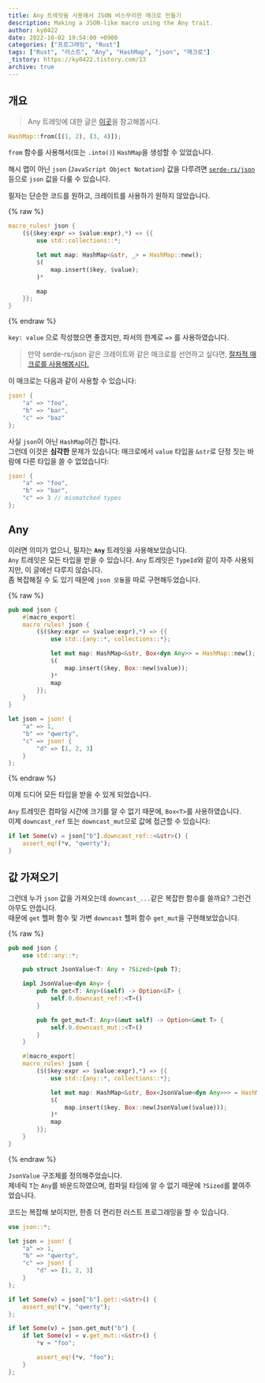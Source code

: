 ```yaml
---
title: Any 트레잇을 사용해서 JSON 비스무리한 매크로 만들기
description: Making a JSON-like macro using the Any trait.
author: ky0422
date: 2022-10-02 19:54:00 +0900
categories: ["프로그래밍", "Rust"]
tags: ["Rust", "러스트", "Any", "HashMap", "json", "매크로"]
_tistory: https://ky0422.tistory.com/13
archive: true
---
```


## 개요

> Any 트레잇에 대한 글은 [이곳](../any-and-typeid)을 참고해봅시다.

```rust
HashMap::from([(1, 2), (3, 4)]);
```

`from` 함수를 사용해서(또는 `.into()`) `HashMap`을 생성할 수 있었습니다.

해시 맵이 아닌 `json` (`JavaScript Object Notation`) 값을 다루려면 [`serde-rs/json`](https://github.com/serde-rs/json) 등으로 `json` 값을 다룰 수 있습니다.

필자는 단순한 코드를 원하고, 크레이트를 사용하기 원하지 않았습니다.

{% raw %}

```rust
macro_rules! json {
    ($($key:expr => $value:expr),*) => {{
        use std::collections::*;

        let mut map: HashMap<&str, _> = HashMap::new();
        $(
            map.insert($key, $value);
        )*

        map
    }};
}
```

{% endraw %}

`key: value` 으로 작성했으면 좋겠지만, 파서의 한계로 `=>` 를 사용하였습니다.

> 만약 serde-rs/json 같은 크레이트와 같은 매크로를 선언하고 싶다면, [절차적 매크로를 사용해봅시다.](https://ky0422.tistory.com/20)

이 매크로는 다음과 같이 사용할 수 있습니다:

```rust
json! {
    "a" => "foo",
    "b" => "bar",
    "c" => "baz"
};
```

사실 `json`이 아닌 `HashMap`이긴 합니다.  
그런데 이것은 **심각한** 문제가 있습니다: 매크로에서 `value` 타입을 `&str`로 단정 짓는 바람에 다른 타입을 쓸 수 없었습니다:

```rust
json! {
    "a" => "foo",
    "b" => "bar",
    "c" => 3 // mismatched types
};
```

## Any

이러면 의미가 없으니, 필자는 **`Any`** 트레잇을 사용해보았습니다.  
`Any` 트레잇은 모든 타입을 받을 수 있습니다. `Any` 트레잇은 `TypeId`와 같이 자주 사용되지만, 이 글에선 다루지 않습니다.  
좀 복잡해질 수 도 있기 때문에 `json 모듈`을 따로 구현해두었습니다.

{% raw %}

```rust
pub mod json {
    #[macro_export]
    macro_rules! json {
        ($($key:expr => $value:expr),*) => {{
            use std::{any::*, collections::*};

            let mut map: HashMap<&str, Box<dyn Any>> = HashMap::new();
            $(
                map.insert($key, Box::new($value));
            )*
            map
        }};
    }
}

let json = json! {
    "a" => 1,
    "b" => "qwerty",
    "c" => json! {
        "d" => [1, 2, 3]
    }
};
```

{% endraw %}

이제 드디어 모든 타입을 받을 수 있게 되었습니다.

`Any` 트레잇은 컴파일 시간에 크기를 알 수 없기 때문에, `Box<T>`를 사용하였습니다.  
이제 `downcast_ref` 또는 `downcast_mut`으로 값에 접근할 수 있습니다:

```rust
if let Some(v) = json["b"].downcast_ref::<&str>() {
    assert_eq!(*v, "qwerty");
}
```

## 값 가져오기

그런데 누가 `json` 값을 가져오는데 `downcast_...`같은 복잡한 함수를 쓸까요? 그런건 아무도 안씁니다.  
때문에 `get` 헬퍼 함수 및 가변 `downcast` 헬퍼 함수 `get_mut`을 구현해보았습니다.

{% raw %}

```rust
pub mod json {
    use std::any::*;

    pub struct JsonValue<T: Any + ?Sized>(pub T);

    impl JsonValue<dyn Any> {
        pub fn get<T: Any>(&self) -> Option<&T> {
            self.0.downcast_ref::<T>()
        }

        pub fn get_mut<T: Any>(&mut self) -> Option<&mut T> {
            self.0.downcast_mut::<T>()
        }
    }

    #[macro_export]
    macro_rules! json {
        ($($key:expr => $value:expr),*) => {{
            use std::{any::*, collections::*};

            let mut map: HashMap<&str, Box<JsonValue<dyn Any>>> = HashMap::new();
            $(
                map.insert($key, Box::new(JsonValue($value)));
            )*
            map
        }};
    }
}
```

{% endraw %}

`JsonValue` 구조체를 정의해주었습니다.  
제네릭 `T`는 `Any`를 바운드하였으며, 컴파일 타임에 알 수 없기 때문에 `?Sized`를 붙여주었습니다.

코드는 복잡해 보이지만, 한층 더 편리한 러스트 프로그래밍을 할 수 있습니다.

```rust
use json::*;

let json = json! {
    "a" => 1,
    "b" => "qwerty",
    "c" => json! {
        "d" => [1, 2, 3]
    }
};

if let Some(v) = json["b"].get::<&str>() {
    assert_eq!(*v, "qwerty");
};

if let Some(v) = json.get_mut("b") {
    if let Some(v) = v.get_mut::<&str>() {
        *v = "foo";

        assert_eq!(*v, "foo");
    }
};
```
